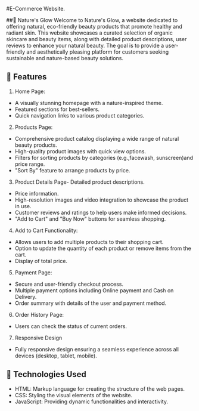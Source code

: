 #E-Commerce Website.

##🌿 Nature's Glow
Welcome to Nature's Glow, a website dedicated to offering natural, eco-friendly beauty products that promote healthy and radiant skin. This website showcases a curated selection of organic skincare and beauty items, along with detailed product descriptions, user reviews to  enhance your natural beauty. The goal is to provide a user-friendly and aesthetically pleasing platform for customers seeking sustainable and nature-based beauty solutions.

## 🌼 Features

 1. Home Page:
- A visually stunning homepage with a nature-inspired theme.
- Featured sections for best-sellers.
- Quick navigation links to various product categories.

 2. Products Page:
- Comprehensive product catalog displaying a wide range of natural beauty products.
- High-quality product images with quick view options.
- Filters for sorting products by categories (e.g.,facewash, sunscreen)and price range.
- "Sort By" feature to arrange products by price.

3. Product Details Page- Detailed product descriptions.
- Price information.
- High-resolution images and video integration to showcase the product in use.
- Customer reviews and ratings to help users make informed decisions.
- "Add to Cart" and "Buy Now" buttons for seamless shopping.

4. Add to Cart Functionality:
- Allows users to add multiple products to their shopping cart.
- Option to update the quantity of each product or remove items from the cart.
- Display of total price.

 5. Payment Page:
- Secure and user-friendly checkout process.
- Multiple payment options including Online payment and Cash on Delivery.
- Order summary with details of the user and payment method.

 6. Order History Page:
- Users can check the status of current orders.


7. Responsive Design
- Fully responsive design ensuring a seamless experience across all devices (desktop, tablet, mobile).

## 🔧 Technologies Used

- HTML: Markup language for creating the structure of the web pages.
- CSS: Styling the visual elements of the website.
- JavaScript: Providing dynamic functionalities and interactivity.

